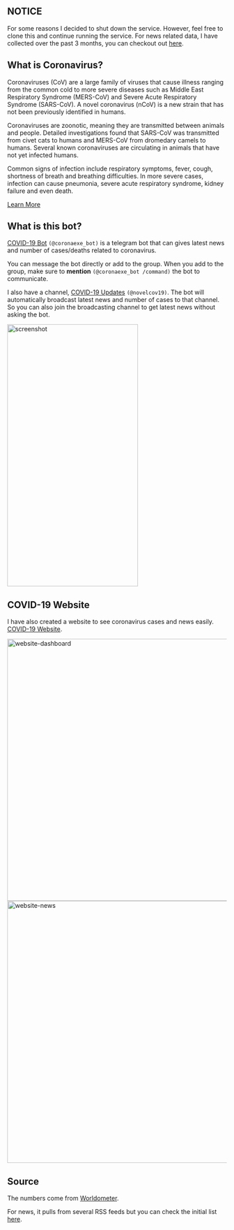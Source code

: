 ## NOTICE
For some reasons I decided to shut down the service. However, feel free to clone this and continue running the service.
For news related data, I have collected over the past 3 months, you can checkout out [here](https://github.com/the-robot/covid19-news-data).

## What is Coronavirus?

Coronaviruses (CoV) are a large family of viruses that cause illness ranging from the common cold to more severe diseases such as Middle East Respiratory Syndrome (MERS-CoV) and Severe Acute Respiratory Syndrome (SARS-CoV). A novel coronavirus (nCoV) is a new strain that has not been previously identified in humans.  

Coronaviruses are zoonotic, meaning they are transmitted between animals and people.  Detailed investigations found that SARS-CoV was transmitted from civet cats to humans and MERS-CoV from dromedary camels to humans. Several known coronaviruses are circulating in animals that have not yet infected humans. 

Common signs of infection include respiratory symptoms, fever, cough, shortness of breath and breathing difficulties. In more severe cases, infection can cause pneumonia, severe acute respiratory syndrome, kidney failure and even death. 

[Learn More](https://www.who.int/health-topics/coronavirus)

## What is this bot?

[COVID-19 Bot](https://t.me/coronaexe_bot) `(@coronaexe_bot)` is a telegram bot that can gives latest news and number of cases/deaths related to coronavirus.

You can message the bot directly or add to the group. When you add to the group, make sure to **mention** `(@coronaexe_bot /command)` the bot to communicate.

I also have a channel, [COVID-19 Updates](https://t.me/novelcov19) `(@novelcov19)`. The bot will automatically broadcast latest news and number of cases to that channel. So you can also join the broadcasting channel to get latest news without asking the bot.

<img src="https://i.imgur.com/JRA5zwY.jpg" alt="screenshot" width="300" height="600">

## COVID-19 Website

I have also created a website to see coronavirus cases and news easily. [COVID-19 Website](https://covid19.khant.dev).

<img src="https://i.imgur.com/R0Ck0Ur.png" alt="website-dashboard" width="800" height="600">

<img src="https://i.imgur.com/ccBiLcf.png" alt="website-news" width="800" height="600">

## Source

The numbers come from [Worldometer](https://www.worldometers.info/coronavirus/).

For news, it pulls from several RSS feeds but you can check the initial list [here](https://github.com/the-robot/corona-bot/blob/master/src/setup/sources.js).
